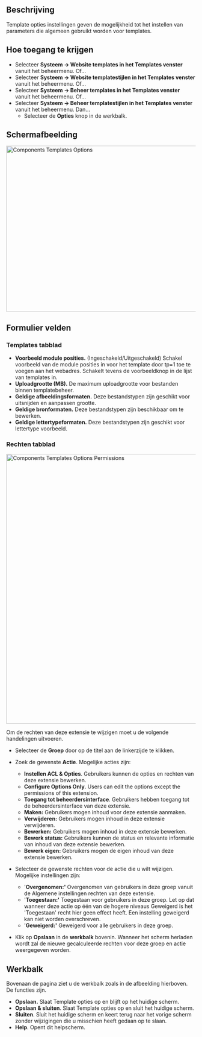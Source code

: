 <!-- Filename: Help4.x:Template:_Options / Display title: Template: Opties -->

## Beschrijving

Template opties instellingen geven de mogelijkheid tot het instellen van
parameters die algemeen gebruikt worden voor templates.

## Hoe toegang te krijgen

- Selecteer **Systeem → Website templates in het Templates venster**
  vanuit het beheermenu. Of...
- Selecteer **Systeem → Website templatestijlen in het Templates
  venster** vanuit het beheermenu. Of...
- Selecteer **Systeem → Beheer templates in het Templates venster**
  vanuit het beheermenu. Of...
- Selecteer **Systeem → Beheer templatestijlen in het Templates
  venster** vanuit het beheermenu. Dan...
  - Selecteer de **Opties** knop in de werkbalk.

## Schermafbeelding

<img
src="https://docs.joomla.org/images/thumb/3/3a/Help-4x-Components-Templates-Options-nl.png/800px-Help-4x-Components-Templates-Options-nl.png"
decoding="async"
srcset="https://docs.joomla.org/images/3/3a/Help-4x-Components-Templates-Options-nl.png 1.5x"
data-file-width="1126" data-file-height="619" width="800" height="440"
alt="Components Templates Options" />

## Formulier velden

### Templates tabblad

- **Voorbeeld module posities.** (Ingeschakeld/Uitgeschakeld) Schakel
  voorbeeld van de module posities in voor het template door tp=1 toe te
  voegen aan het webadres. Schakelt tevens de voorbeeldknop in de lijst
  van templates in.
- **Uploadgrootte (MB).** De maximum uploadgrootte voor bestanden binnen
  templatebeheer.
- **Geldige afbeeldingsformaten.** Deze bestandstypen zijn geschikt voor
  uitsnijden en aanpassen grootte.
- **Geldige bronformaten.** Deze bestandstypen zijn beschikbaar om te
  bewerken.
- **Geldige lettertypeformaten.** Deze bestandstypen zijn geschikt voor
  lettertype voorbeeld.

### Rechten tabblad

<img
src="https://docs.joomla.org/images/3/3a/Help-4x-Components-Templates-Options-Permissions-nl.png"
decoding="async" data-file-width="700" data-file-height="715"
width="700" height="715"
alt="Components Templates Options Permissions" />

Om de rechten van deze extensie te wijzigen moet u de volgende
handelingen uitvoeren.

- Selecteer de **Groep** door op de titel aan de linkerzijde te klikken.
- Zoek de gewenste **Actie**. Mogelijke acties zijn:
  - **Instellen ACL & Opties**. Gebruikers kunnen de opties en rechten
    van deze extensie bewerken.
  - **Configure Options Only.** Users can edit the options except the
    permissions of this extension.
  - **Toegang tot beheerdersinterface**. Gebruikers hebben toegang tot
    de beheerdersinterface van deze extensie.
  - **Maken:** Gebruikers mogen inhoud voor deze extensie aanmaken.
  - **Verwijderen:** Gebruikers mogen inhoud in deze extensie
    verwijderen.
  - **Bewerken:** Gebruikers mogen inhoud in deze extensie bewerken.
  - **Bewerk status:** Gebruikers kunnen de status en relevante
    informatie van inhoud van deze extensie bewerken.
  - **Bewerk eigen:** Gebruikers mogen de eigen inhoud van deze extensie
    bewerken.

- Selecteer de gewenste rechten voor de actie die u wilt wijzigen.
  Mogelijke instellingen zijn:
  - '**Overgenomen:'** Overgenomen van gebruikers in deze groep vanuit
    de Algemene instellingen rechten van deze extensie.
  - '**Toegestaan:'** Toegestaan voor gebruikers in deze groep. Let op
    dat wanneer deze actie op één van de hogere niveaus Geweigerd is het
    'Toegestaan' recht hier geen effect heeft. Een instelling geweigerd
    kan niet worden overschreven.
  - '**Geweigerd:'** Geweigerd voor alle gebruikers in deze groep.

- Klik op **Opslaan** in de **werkbalk** bovenin. Wanneer het scherm
  herladen wordt zal de nieuwe gecalculeerde rechten voor deze groep en
  actie weergegeven worden.

## Werkbalk

Bovenaan de pagina ziet u de werkbalk zoals in de afbeelding hierboven.
De functies zijn.

- **Opslaan.** Slaat Template opties op en blijft op het huidige scherm.
- **Opslaan & sluiten**. Slaat Template opties op en sluit het huidige
  scherm.
- **Sluiten**. Sluit het huidige scherm en keert terug naar het vorige
  scherm zonder wijzigingen die u misschien heeft gedaan op te slaan.
- **Help**. Opent dit helpscherm.
